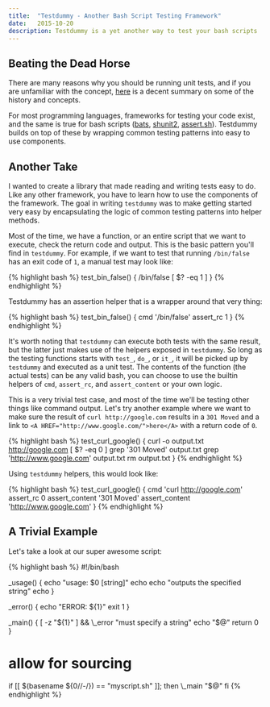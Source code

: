 ```yaml
---
title:  "Testdummy - Another Bash Script Testing Framework"
date:   2015-10-20
description: Testdummy is a yet another way to test your bash scripts
---
```


## Beating the Dead Horse

There are many reasons why you should be running unit tests, and if you are unfamiliar with the concept, [here](http://martinfowler.com/bliki/UnitTest.html) is a decent summary on some of the history and concepts.

For most programming languages, frameworks for testing your code exist, and the same is true for bash scripts ([bats](https://github.com/sstephenson/bats), [shunit2](https://code.google.com/p/shunit2/), [assert.sh](https://github.com/lehmannro/assert.sh)). Testdummy builds on top of these by wrapping common testing patterns into easy to use components.

## Another Take

I wanted to create a library that made reading and writing tests easy to do. Like any other framework, you have to learn how to use the components of the framework. The goal in writing `testdummy` was to make getting started very easy by encapsulating the logic of common testing patterns into helper methods.

Most of the time, we have a function, or an entire script that we want to execute, check the return code and output. This is the basic pattern you'll find in `testdummy`. For example, if we want to test that running `/bin/false` has an exit code of `1`, a manual test may look like:

{% highlight bash %}
test_bin_false() {
  /bin/false
  [ $? -eq 1 ]
}
{% endhighlight %}

Testdummy has an assertion helper that is a wrapper around that very thing:

{% highlight bash %}
test_bin_false() {
  cmd '/bin/false'
  assert_rc 1
}
{% endhighlight %}

It's worth noting that `testdummy` can execute both tests with the same result, but the latter just makes use of the helpers exposed in `testdummy`. So long as the testing functions starts with `test_`, `do_`, or `it_`, it will be picked up by `testdummy` and executed as a unit test. The contents of the function (the actual tests) can be any valid bash, you can choose to use the builtin helpers of `cmd`, `assert_rc`, and `assert_content` or your own logic.

This is a very trivial test case, and most of the time we'll be testing other things like command output. Let's try another example where we want to make sure the result of `curl http://google.com` results in a `301 Moved` and a link to `<A HREF="http://www.google.com/">here</A>` with a return code of `0`.

{% highlight bash %}
test_curl_google() {
  curl -o output.txt http://google.com
  [ $? -eq 0 ]
  grep '301 Moved' output.txt
  grep 'http://www.google.com' output.txt
  rm output.txt
}
{% endhighlight %}

Using `testdummy` helpers, this would look like:

{% highlight bash %}
test_curl_google() {
  cmd 'curl http://google.com'
  assert_rc 0
  assert_content '301 Moved'
  assert_content 'http://www.google.com'
}
{% endhighlight %}

## A Trivial Example

Let's take a look at our super awesome script:

{% highlight bash %}
#!/bin/bash

\_usage() {
  echo "usage: $0 [string]"
  echo
  echo "outputs the specified string"
  echo
}

\_error() {
  echo "ERROR: ${1}"
  exit 1
}

\_main() {
  [ -z "${1}" ] && \_error "must specify a string"
  echo "$@"
  return 0
}

# allow for sourcing
if [[ $(basename ${0//-/}) == "myscript.sh" ]]; then
  \_main "$@"
fi
{% endhighlight %}
